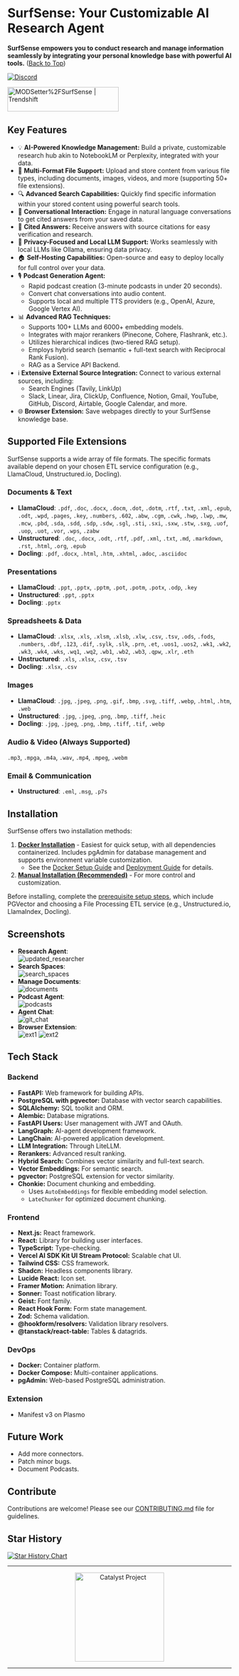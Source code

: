 # SurfSense: Your Customizable AI Research Agent

**SurfSense empowers you to conduct research and manage information seamlessly by integrating your personal knowledge base with powerful AI tools.** ([Back to Top](https://github.com/MODSetter/SurfSense))

[<img src="https://img.shields.io/discord/1359368468260192417" alt="Discord">](https://discord.gg/ejRNvftDp9)

[<img src="https://trendshift.io/api/badge/repositories/13606" alt="MODSetter%2FSurfSense | Trendshift" style="width: 250px; height: 55px;" width="250" height="55"/>](https://trendshift.io/repositories/13606)

## Key Features

*   💡 **AI-Powered Knowledge Management:** Build a private, customizable research hub akin to NotebookLM or Perplexity, integrated with your data.
*   📁 **Multi-Format File Support:** Upload and store content from various file types, including documents, images, videos, and more (supporting 50+ file extensions).
*   🔍 **Advanced Search Capabilities:** Quickly find specific information within your stored content using powerful search tools.
*   💬 **Conversational Interaction:** Engage in natural language conversations to get cited answers from your saved data.
*   📄 **Cited Answers:** Receive answers with source citations for easy verification and research.
*   🔔 **Privacy-Focused and Local LLM Support:** Works seamlessly with local LLMs like Ollama, ensuring data privacy.
*   🏠 **Self-Hosting Capabilities:** Open-source and easy to deploy locally for full control over your data.
*   🎙️ **Podcast Generation Agent:**
    *   Rapid podcast creation (3-minute podcasts in under 20 seconds).
    *   Convert chat conversations into audio content.
    *   Supports local and multiple TTS providers (e.g., OpenAI, Azure, Google Vertex AI).
*   📊 **Advanced RAG Techniques:**
    *   Supports 100+ LLMs and 6000+ embedding models.
    *   Integrates with major rerankers (Pinecone, Cohere, Flashrank, etc.).
    *   Utilizes hierarchical indices (two-tiered RAG setup).
    *   Employs hybrid search (semantic + full-text search with Reciprocal Rank Fusion).
    *   RAG as a Service API Backend.
*   ℹ️ **Extensive External Source Integration:** Connect to various external sources, including:
    *   Search Engines (Tavily, LinkUp)
    *   Slack, Linear, Jira, ClickUp, Confluence, Notion, Gmail, YouTube, GitHub, Discord, Airtable, Google Calendar, and more.
*   🌐 **Browser Extension:** Save webpages directly to your SurfSense knowledge base.

## Supported File Extensions

SurfSense supports a wide array of file formats. The specific formats available depend on your chosen ETL service configuration (e.g., LlamaCloud, Unstructured.io, Docling).

### Documents & Text

*   **LlamaCloud**: `.pdf`, `.doc`, `.docx`, `.docm`, `.dot`, `.dotm`, `.rtf`, `.txt`, `.xml`, `.epub`, `.odt`, `.wpd`, `.pages`, `.key`, `.numbers`, `.602`, `.abw`, `.cgm`, `.cwk`, `.hwp`, `.lwp`, `.mw`, `.mcw`, `.pbd`, `.sda`, `.sdd`, `.sdp`, `.sdw`, `.sgl`, `.sti`, `.sxi`, `.sxw`, `.stw`, `.sxg`, `.uof`, `.uop`, `.uot`, `.vor`, `.wps`, `.zabw`
*   **Unstructured**: `.doc`, `.docx`, `.odt`, `.rtf`, `.pdf`, `.xml`, `.txt`, `.md`, `.markdown`, `.rst`, `.html`, `.org`, `.epub`
*   **Docling**: `.pdf`, `.docx`, `.html`, `.htm`, `.xhtml`, `.adoc`, `.asciidoc`

### Presentations

*   **LlamaCloud**: `.ppt`, `.pptx`, `.pptm`, `.pot`, `.potm`, `.potx`, `.odp`, `.key`
*   **Unstructured**: `.ppt`, `.pptx`
*   **Docling**: `.pptx`

### Spreadsheets & Data

*   **LlamaCloud**: `.xlsx`, `.xls`, `.xlsm`, `.xlsb`, `.xlw`, `.csv`, `.tsv`, `.ods`, `.fods`, `.numbers`, `.dbf`, `.123`, `.dif`, `.sylk`, `.slk`, `.prn`, `.et`, `.uos1`, `.uos2`, `.wk1`, `.wk2`, `.wk3`, `.wk4`, `.wks`, `.wq1`, `.wq2`, `.wb1`, `.wb2`, `.wb3`, `.qpw`, `.xlr`, `.eth`
*   **Unstructured**: `.xls`, `.xlsx`, `.csv`, `.tsv`
*   **Docling**: `.xlsx`, `.csv`

### Images

*   **LlamaCloud**: `.jpg`, `.jpeg`, `.png`, `.gif`, `.bmp`, `.svg`, `.tiff`, `.webp`, `.html`, `.htm`, `.web`
*   **Unstructured**: `.jpg`, `.jpeg`, `.png`, `.bmp`, `.tiff`, `.heic`
*   **Docling**: `.jpg`, `.jpeg`, `.png`, `.bmp`, `.tiff`, `.tif`, `.webp`

### Audio & Video (Always Supported)

`.mp3`, `.mpga`, `.m4a`, `.wav`, `.mp4`, `.mpeg`, `.webm`

### Email & Communication

*   **Unstructured**: `.eml`, `.msg`, `.p7s`

## Installation

SurfSense offers two installation methods:

1.  **[Docker Installation](https://www.surfsense.net/docs/docker-installation)** - Easiest for quick setup, with all dependencies containerized. Includes pgAdmin for database management and supports environment variable customization.
    *   See the [Docker Setup Guide](DOCKER_SETUP.md) and [Deployment Guide](DEPLOYMENT_GUIDE.md) for details.
2.  **[Manual Installation (Recommended)](https://www.surfsense.net/docs/manual-installation)** - For more control and customization.

Before installing, complete the [prerequisite setup steps](https://www.surfsense.net/docs/), which include PGVector and choosing a File Processing ETL service (e.g., Unstructured.io, LlamaIndex, Docling).

## Screenshots

*   **Research Agent**:  
    ![updated_researcher](https://github.com/user-attachments/assets/e22c5d86-f511-4c72-8c50-feba0c1561b4)
*   **Search Spaces**:  
    ![search_spaces](https://github.com/user-attachments/assets/e254c38c-f937-44b6-9e9d-770db583d099)
*   **Manage Documents**:  
    ![documents](https://github.com/user-attachments/assets/7001e306-eb06-4009-89c6-8fadfdc3fc4d)
*   **Podcast Agent**:  
    ![podcasts](https://github.com/user-attachments/assets/6cb82ffd-9e14-4172-bc79-67faf34c4c1c)
*   **Agent Chat**:  
    ![git_chat](https://github.com/user-attachments/assets/bb352d52-1c6d-4020-926b-722d0b98b491)
*   **Browser Extension**:  
    ![ext1](https://github.com/user-attachments/assets/1f042b7a-6349-422b-94fb-d40d0df16c40)
    ![ext2](https://github.com/user-attachments/assets/a9b9f1aa-2677-404d-b0a0-c1b2dddf24a7)

## Tech Stack

### Backend

*   **FastAPI:** Web framework for building APIs.
*   **PostgreSQL with pgvector:** Database with vector search capabilities.
*   **SQLAlchemy:** SQL toolkit and ORM.
*   **Alembic:** Database migrations.
*   **FastAPI Users:** User management with JWT and OAuth.
*   **LangGraph:** AI-agent development framework.
*   **LangChain:** AI-powered application development.
*   **LLM Integration:** Through LiteLLM.
*   **Rerankers:** Advanced result ranking.
*   **Hybrid Search:** Combines vector similarity and full-text search.
*   **Vector Embeddings:** For semantic search.
*   **pgvector:** PostgreSQL extension for vector similarity.
*   **Chonkie:** Document chunking and embedding.
    *   Uses `AutoEmbeddings` for flexible embedding model selection.
    *   `LateChunker` for optimized document chunking.

### Frontend

*   **Next.js:** React framework.
*   **React:** Library for building user interfaces.
*   **TypeScript:** Type-checking.
*   **Vercel AI SDK Kit UI Stream Protocol:** Scalable chat UI.
*   **Tailwind CSS:** CSS framework.
*   **Shadcn:** Headless components library.
*   **Lucide React:** Icon set.
*   **Framer Motion:** Animation library.
*   **Sonner:** Toast notification library.
*   **Geist:** Font family.
*   **React Hook Form:** Form state management.
*   **Zod:** Schema validation.
*   **@hookform/resolvers:** Validation library resolvers.
*   **@tanstack/react-table:** Tables & datagrids.

### DevOps

*   **Docker:** Container platform.
*   **Docker Compose:** Multi-container applications.
*   **pgAdmin:** Web-based PostgreSQL administration.

### Extension

*   Manifest v3 on Plasmo

## Future Work

*   Add more connectors.
*   Patch minor bugs.
*   Document Podcasts.

## Contribute

Contributions are welcome! Please see our [CONTRIBUTING.md](CONTRIBUTING.md) file for guidelines.

## Star History

<a href="https://www.star-history.com/#MODSetter/SurfSense&Date">
 <picture>
   <source media="(prefers-color-scheme: dark)" srcset="https://api.star-history.com/svg?repos=MODSetter/SurfSense&type=Date&theme=dark" />
   <source media="(prefers-color-scheme: light)" srcset="https://api.star-history.com/svg?repos=MODSetter/SurfSense&type=Date" />
   <img alt="Star History Chart" src="https://api.star-history.com/svg?repos=MODSetter/SurfSense&type=Date" />
 </picture>
</a>

---

<p align="center">
    <img 
      src="https://github.com/user-attachments/assets/329c9bc2-6005-4aed-a629-700b5ae296b4" 
      alt="Catalyst Project" 
      width="200"
    />
</p>

---
